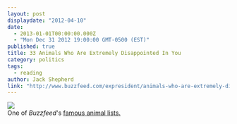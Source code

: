 ```yaml
---
layout: post
displaydate: "2012-04-10"
date: 
  - 2013-01-01T00:00:00.000Z
  - "Mon Dec 31 2012 19:00:00 GMT-0500 (EST)"
published: true
title: 33 Animals Who Are Extremely Disappointed In You
category: politics
tags: 
  - reading
author: Jack Shepherd
link: "http://www.buzzfeed.com/expresident/animals-who-are-extremely-disappointed-in-you"
---
```


![](http://s3-ec.buzzfed.com/static/enhanced/web05/2012/3/15/17/enhanced-buzz-22076-1331845693-1.jpg)<br>
One of _Buzzfeed_'s <a href="http://www.buzzfeed.com/expresident/animals-who-are-extremely-disappointed-in-you">famous animal lists.</a>